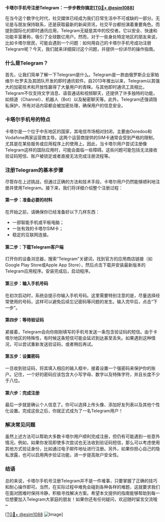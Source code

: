 **卡塔尔手机号注册Telegram：一步步教你搞定[[TG💪+ @esim1088](https://t.me/s/esim1088)]**

在当今这个数字化时代，社交媒体已经成为我们日常生活中不可或缺的一部分。无论是与朋友保持联系，还是获取最新的新闻资讯，社交平台都扮演着重要角色。而提到国际化的即时通讯应用，Telegram无疑是其中的佼佼者。它以安全、快速和功能丰富著称，吸引了全球数亿用户。然而，对于一些身处特定地区的朋友来说，比如卡塔尔居民，可能会遇到一个问题：如何用自己的卡塔尔手机号成功注册Telegram呢？今天，我们就来详细探讨这个问题，并提供一份详尽的操作指南。

### 什么是Telegram？

首先，让我们简单了解一下Telegram是什么。Telegram是一款由俄罗斯企业家帕维尔·杜罗夫及其团队开发的即时通讯软件。自2013年推出以来，Telegram以其强大的加密技术和开放性赢得了大量用户的青睐。与其他即时通讯工具相比，Telegram不仅支持文字消息、语音通话和视频聊天，还提供了许多独特的功能，如频道（Channel）、机器人（Bot）以及秘密聊天等。此外，Telegram还强调隐私保护，所有对话内容都会被加密处理，确保用户的信息安全。

### 卡塔尔手机号的特点

卡塔尔是一个位于中东地区的国家，其电信市场相对封闭，主要由Ooredoo和Vodafone两家运营商主导。这两个运营商提供的SIM卡通常会受到严格的限制，尤其是在某些服务或应用程序上的使用上。因此，当卡塔尔用户尝试注册像Telegram这样的国际应用时，可能会面临一些障碍。这些问题可能包括无法接收验证码短信、账户被锁定或者直接无法完成注册流程等。

### 注册Telegram的基本步骤

尽管存在上述挑战，但通过正确的方法和技术手段，卡塔尔用户仍然能够顺利地注册并使用Telegram。接下来，我们将详细介绍整个注册过程：

#### 第一步：准备必要的材料

在开始之前，请确保你已经准备好以下几样东西：
- 一部智能手机或平板电脑；
- 一张有效的卡塔尔SIM卡；
- 稳定的互联网连接。

#### 第二步：下载Telegram客户端

打开你的设备浏览器，搜索“Telegram”关键词，找到官方的应用商店链接（如Google Play Store或Apple App Store），然后点击下载并安装最新版本的Telegram应用程序。安装完成后，启动程序。

#### 第三步：输入手机号码

在初次启动时，系统会提示你输入手机号码。这里需要特别注意的是，尽量选择经常使用的号码，这样可以避免后续忘记密码等问题的发生。输入完毕后，点击“下一步”。

#### 第四步：等待验证码

紧接着，Telegram会向你刚刚填写的手机号发送一条包含验证码的短信。由于卡塔尔地区的特殊性，有时候这条短信可能会延迟到达甚至丢失。如果遇到这种情况，可以尝试重新发送验证码，或者稍后再试。

#### 第五步：设置密码

一旦收到验证码，将其填入相应的输入框中，接着设置一个强密码来保护你的账户。记住，一个好的密码应该包含大小写字母、数字以及特殊字符，并且长度不少于八位。

#### 第六步：完成注册

最后一步就是确认个人信息了。你可以选择上传头像、添加好友列表以及其他个性化设置。完成这些之后，你就正式成为了一名Telegram用户！

### 解决常见问题

虽然上述方法可以帮助大多数卡塔尔用户顺利完成注册，但仍有可能遇到一些意外情况。例如，如果你发现即使多次尝试也无法收到验证码短信，那么可以考虑使用其他方式验证身份，比如通过电子邮件地址进行注册。另外，如果你担心自己的隐私泄露，也可以启用两步验证功能，进一步提高账户安全性。

### 结语

总的来说，卡塔尔手机号注册Telegram并不是一件难事，只要掌握了正确的技巧和耐心操作即可。当然，在实际过程中难免会碰到各种各样的难题，这就要求我们在面对困难时保持冷静，积极寻找解决方案。希望本文提供的指南能够帮助到每一位想要加入Telegram大家庭的朋友！如果你还有任何疑问，欢迎随时留言交流哦~

[[TG💪+ @esim1088](https://t.me/s/esim1088) ![Image](https://i.postimg.cc/4NQfJmqS/Snipaste-2025-05-13-00-14-12.png)]
